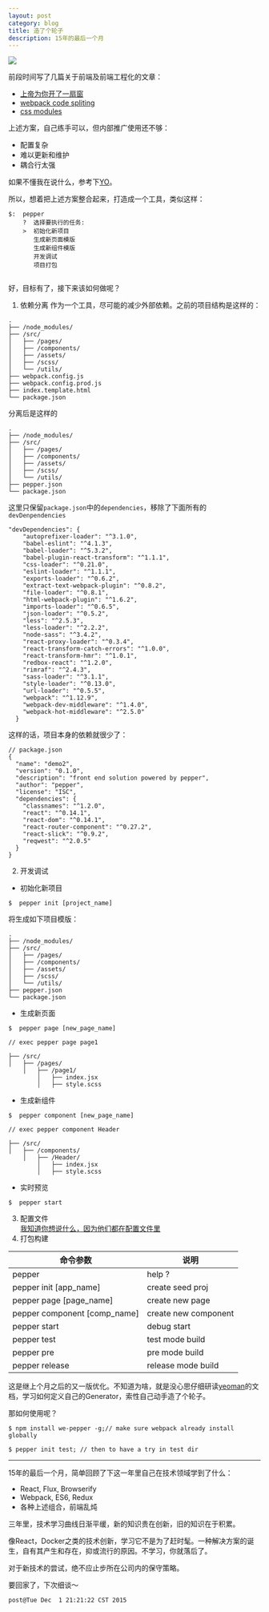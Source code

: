 ```yaml
---
layout: post
category: blog
title: 造了个轮子
description: 15年的最后一个月 
---
```

![](/images/2015_12/a_wheel.jpg)

前段时间写了几篇关于前端及前端工程化的文章：  

-  [上帝为你开了一扇窗](http://dhong.co/a-window-or-a-door/)  
-  [webpack code spliting](http://dhong.co/webpack-code-splitting/)  
-  [css modules](http://dhong.co/css-modules/)

上述方案，自己练手可以，但内部推广使用还不够：  

-  配置复杂  
-  难以更新和维护
-  耦合行太强

如果不懂我在说什么，参考下[YO](http://yeoman.io)。  

所以，想着把上述方案整合起来，打造成一个工具，类似这样：

```
$:  pepper
    ?  选择要执行的任务:
    >  初始化新项目
       生成新页面模版
       生成新组件模版
       开发调试
       项目打包
       
```

好，目标有了，接下来该如何做呢？  

1. 依赖分离   作为一个工具，尽可能的减少外部依赖。之前的项目结构是这样的：  
   
```
.                             
├── /node_modules/
├── /src/
│   ├── /pages/
│   ├── /components/
│   ├── /assets/
│   ├── /scss/
│   └── /utils/
├── webpack.config.js 
├── webpack.config.prod.js 
├── index.template.html 
└── package.json

```
分离后是这样的
    
```
.                            
├── /node_modules/
├── /src/
│   ├── /pages/
│   ├── /components/
│   ├── /assets/
│   ├── /scss/
│   └── /utils/
├── pepper.json
└── package.json

```
这里只保留`package.json`中的`dependencies`，移除了下面所有的`devDenpendencies`
      
```
"devDependencies": {
    "autoprefixer-loader": "^3.1.0",
    "babel-eslint": "^4.1.3",
    "babel-loader": "^5.3.2",
    "babel-plugin-react-transform": "^1.1.1",
    "css-loader": "^0.21.0",
    "eslint-loader": "^1.1.1",
    "exports-loader": "^0.6.2",
    "extract-text-webpack-plugin": "^0.8.2",
    "file-loader": "^0.8.1",
    "html-webpack-plugin": "^1.6.2",
    "imports-loader": "^0.6.5",
    "json-loader": "^0.5.2",
    "less": "^2.5.3",
    "less-loader": "^2.2.2",
    "node-sass": "^3.4.2",
    "react-proxy-loader": "^0.3.4",
    "react-transform-catch-errors": "^1.0.0",
    "react-transform-hmr": "^1.0.1",
    "redbox-react": "^1.2.0",
    "rimraf": "^2.4.3",
    "sass-loader": "^3.1.1",
    "style-loader": "^0.13.0",
    "url-loader": "^0.5.5",
    "webpack": "^1.12.9",
    "webpack-dev-middleware": "^1.4.0",
    "webpack-hot-middleware": "^2.5.0"
  }
```
这样的话，项目本身的依赖就很少了： 
 
```
// package.json
{
  "name": "demo2",
  "version": "0.1.0",
  "description": "front end solution powered by pepper",
  "author": "pepper",
  "license": "ISC",
  "dependencies": {
    "classnames": "^1.2.0",
    "react": "^0.14.1",
    "react-dom": "^0.14.1",
    "react-router-component": "^0.27.2",
    "react-slick": "^0.9.2",
    "reqwest": "^2.0.5"
  }
}
```

2.  开发调试  
  
*  初始化新项目  

```
$  pepper init [project_name]
```
将生成如下项目模版：  

```
.
├── /node_modules/
├── /src/
│   ├── /pages/
│   ├── /components/
│   ├── /assets/
│   ├── /scss/
│   └── /utils/
├── pepper.json
└── package.json
```
*  生成新页面

```
$  pepper page [new_page_name]

// exec pepper page page1 

├── /src/
│   ├── /pages/
    │   ├── /page1/
        │   ├── index.jsx
        │   ├── style.scss
```
*  生成新组件    
 
```
$  pepper component [new_page_name]

// exec pepper component Header 

├── /src/
│   ├── /components/
    │   ├── /Header/
        │   ├── index.jsx
        │   ├── style.scss
```
*  实时预览  
```
$  pepper start
```
3.  配置文件  
[我知道你想说什么，因为他们都在配置文件里](https://www.npmjs.com/package/we-pepper)
4.  打包构建  

命令参数                        | 说明
----                            |-------
pepper                          | help ?
pepper init [app_name]          | create seed proj
pepper page [page_name]         | create new page
pepper component [comp_name]    | create new component
pepper start                    | debug start
pepper test                     | test mode build
pepper pre                      | pre mode build
pepper release                  | release mode build

这是继上个月之后的又一版优化。不知道为啥，就是没心思仔细研读[yeoman](http://yeoman.io)的文档，学习如何定义自己的Generator，索性自己动手造了个轮子。

那如何使用呢？  

```
$ npm install we-pepper -g;// make sure webpack already install globally 
 
$ pepper init test; // then to have a try in test dir 
```

---

15年的最后一个月，简单回顾了下这一年里自己在技术领域学到了什么：

*  React, Flux, Browserify
*  Webpack, ES6, Redux
*  各种上述组合，前端乱炖

三年里，技术学习曲线日渐平缓，新的知识贵在创新，旧的知识在于积累。

像React，Docker之类的技术创新，学习它不是为了赶时髦。一种解决方案的诞生，自有其产生和存在，抑或流行的原因。不学习，你就落后了。

对于新技术的尝试，绝不应止步所在公司内的保守策略。

要回家了，下次细谈～

```
post@Tue Dec  1 21:21:22 CST 2015
```

